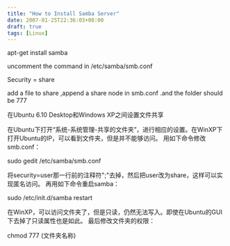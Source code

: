 ```yaml
---
title: "How to Install Samba Server"
date: 2007-01-25T22:36:03+08:00
draft: true
tags: [Linux]
---
```


apt-get install samba

uncomment the command in /etc/samba/smb.conf 

Security = share

add a file to share ,append a share node in smb.conf .and the folder should be 777

在Ubuntu 6.10 Desktop和Windows XP之间设置文件共享 

在Ubuntu下打开“系统-系统管理-共享的文件夹”，进行相应的设置。在WinXP下打开Ubuntu的IP，可以看到文件夹，但是并不能够访问。 
用如下命令修改smb.conf： 

sudo gedit /etc/samba/smb.conf 

将security=user那一行前的注释符";"去掉，然后把user改为share，这样可以实现匿名访问。 
再用如下命令重启samba： 

sudo /etc/init.d/samba restart 

在WinXP，可以访问文件夹了，但是只读，仍然无法写入。即使在Ubuntu的GUI下去掉了只读属性也是如此。 
最后修改文件夹的权限： 

chmod 777 (文件夹名称) 
